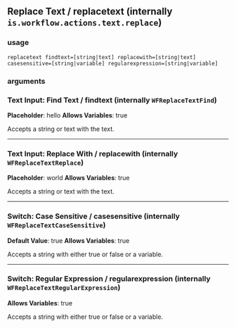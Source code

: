 
## Replace Text / replacetext (internally `is.workflow.actions.text.replace`)


### usage
`replacetext findtext=[string|text] replacewith=[string|text] casesensitive=[string|variable] regularexpression=[string|variable]`

### arguments
### Text Input: Find Text / findtext (internally `WFReplaceTextFind`)
**Placeholder**: hello
**Allows Variables**: true


Accepts a string 
or text
with the text.

---

### Text Input: Replace With / replacewith (internally `WFReplaceTextReplace`)
**Placeholder**: world
**Allows Variables**: true


Accepts a string 
or text
with the text.

---

### Switch: Case Sensitive / casesensitive (internally `WFReplaceTextCaseSensitive`)
**Default Value**: true
**Allows Variables**: true


Accepts a string with either true or false
or a variable.

---

### Switch: Regular Expression / regularexpression (internally `WFReplaceTextRegularExpression`)
**Allows Variables**: true


Accepts a string with either true or false
or a variable.
